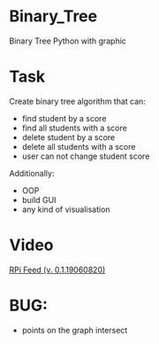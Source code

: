 # Binary_Tree
Binary Tree Python with graphic

# Task
Create binary tree algorithm that can:
- find student by a score
- find all students with a score
- delete student by a score
- delete all students with a score
- user can not change student score

Additionally:
- OOP
- build GUI
- any kind of visualisation

# Video
<p><a href="https://youtu.be/jmA-vI9McfE">RPi Feed (v. 0.1.19060820)<a></p>

# BUG:
- points on the graph intersect
